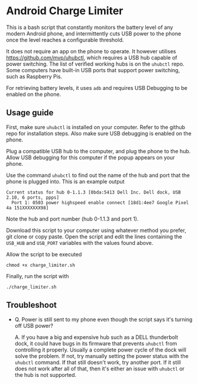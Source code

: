# Android Charge Limiter

This is a bash script that constantly monitors the battery level of any modern Android phone, and intermittently cuts USB power to the phone once the level reaches a configurable threshold.

It does not require an app on the phone to operate. It however utilises https://github.com/mvp/uhubctl, which requires a USB hub capable of power switching. The list of verified working hubs is on the `uhubctl` repo. Some computers have built-in USB ports that support power switching, such as Raspberry Pis.

For retrieving battery levels, it uses `adb` and requires USB Debugging to be enabled on the phone.

## Usage guide
First, make sure `uhubctl` is installed on your computer. Refer to the github repo for installation steps. Also make sure USB debugging is enabled on the phone.

Plug a compatible USB hub to the computer, and plug the phone to the hub. Allow USB debugging for this computer if the popup appears on your phone.

Use the command `uhubctl` to find out the name of the hub and port that the phone is plugged into. This is an example output
```
Current status for hub 0-1.1.3 [0bda:5413 Dell Inc. Dell dock, USB 2.10, 6 ports, ppps]
  Port 1: 0503 power highspeed enable connect [18d1:4ee7 Google Pixel 4a 151XXXXXXX98]
```
Note the hub and port number (hub 0-1.1.3 and port 1).

Download this script to your computer using whatever method you prefer, git clone  or copy paste. Open the script and edit the lines containing the `USB_HUB` and `USB_PORT` variables with the values found above.

Allow the script to be executed
```
chmod +x charge_limiter.sh
```

Finally, run the script with 
```
./charge_limiter.sh
```

## Troubleshoot
- Q. Power is still sent to my phone even though the script says it's turning off USB power?

  A. If you have a big and expensive hub such as a DELL thunderbolt dock, it could have bugs in its firmware that prevents `uhubctl` from controlling it properly. Usually a complete power cycle of the dock will solve the problem. If not, try manually setting the power status with the `uhubctl` command. If that still doesn't work, try another port. If it still does not work after all of that, then it's either an issue with `uhubctl` or the hub is not supported.